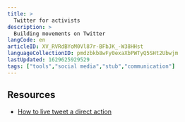 ```yaml
---
title: >
  Twitter for activists
description: >
  Building movements on Twitter
langCode: en
articleID: XV_RVRdBYoM0Vl87r-BFbJK_-W38HHst
languageCollectionID: pmdzbkb8wFy0exaXbPWTyQ5SHt2Ubwjm
lastUpdated: 1629625929529
tags: ["tools","social media","stub","communication"]
---
```


## Resources

-   [How to live tweet a direct action](http://counteract.org.au/wp-content/uploads/2013/03/Live-tweeting-some-simple-tips-CounterAct-short-version.pdf)